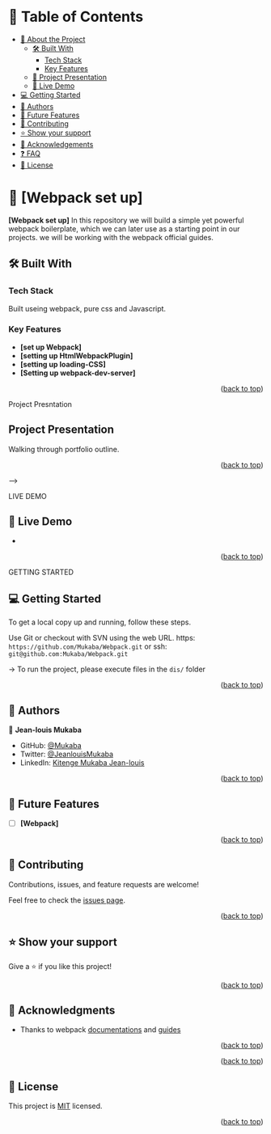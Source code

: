 
<a name="readme-top"></a>

<div align="center">

  <br/>

</div>

<!-- TABLE OF CONTENTS -->

# 📗 Table of Contents

- [📖 About the Project](#about-project)
  - [🛠 Built With](#built-with)
    - [Tech Stack](#tech-stack)
    - [Key Features](#key-features)
  - [:movie_camera: Project Presentation](#project-presentation)
  - [🚀 Live Demo](#live-demo)
- [💻 Getting Started](#getting-started)
- [👥 Authors](#authors)
- [🔭 Future Features](#future-features)
- [🤝 Contributing](#contributing)
- [⭐️ Show your support](#support)
- [🙏 Acknowledgements](#acknowledgements)
- [❓ FAQ](#faq)
- [📝 License](#license)

<!-- PROJECT DESCRIPTION -->

# 📖 [Webpack set up] <a name="about-project"></a>


**[Webpack set up]**
In this repository we will build a simple yet powerful webpack boilerplate, which we can later use as a starting point in our projects. we will be working with the webpack official guides.

## 🛠 Built With <a name="built-with"></a>

### Tech Stack <a name="tech-stack"></a>

Built useing webpack, pure css and Javascript.

<!-- Features -->

### Key Features <a name="key-features"></a>

- **[set up Webpack]**
- **[setting up HtmlWebpackPlugin]**
- **[setting up loading-CSS]**
- **[Setting up webpack-dev-server]**

<p align="right">(<a href="#readme-top">back to top</a>)</p>

Project Presntation

## Project Presentation <a name="project-presentation"></a>

Walking through portfolio outline.

<!-- - [Project Presentation Link] [https://www.loom.com/share/c6233d33ab7a4ee38d14e0ebe4334fa7](https://www.loom.com/share/c6233d33ab7a4ee38d14e0ebe4334fa7) -->

<p align="right">(<a href="#readme-top">back to top</a>)</p> -->

LIVE DEMO

## 🚀 Live Demo <a name="live-demo"></a>

- [Live Demo Link]:  N/A
<!-- [https://mukaba.github.io/cinema_showcase/](https://mukaba.github.io/cinema_showcase/) -->

<p align="right">(<a href="#readme-top">back to top</a>)</p>

GETTING STARTED

## 💻 Getting Started <a name="getting-started"></a>

To get a local copy up and running, follow these steps.

Use Git or checkout with SVN using the web URL.
https: `https://github.com/Mukaba/Webpack.git` or 
ssh: `git@github.com:Mukaba/Webpack.git`

-> To run the project, please execute files in the `dis/` folder


<p align="right">(<a href="#readme-top">back to top</a>)</p>

<!-- AUTHORS -->

## 👥 Authors <a name="authors"></a>

👤 **Jean-louis Mukaba**

- GitHub: [@Mukaba](https://github.com/mukaba)
- Twitter: [@JeanlouisMukaba](https://twitter.com/JeanlouisMukaba)
- LinkedIn: [Kitenge Mukaba Jean-louis](https://www.linkedin.com/in/kitenge-mukaba-jean-louis-71a2441bb/)

<p align="right">(<a href="#readme-top">back to top</a>)</p>

<!-- FUTURE FEATURES -->

## 🔭 Future Features <a name="future-features"></a>

- [ ] **[Webpack]**

<p align="right">(<a href="#readme-top">back to top</a>)</p>

<!-- CONTRIBUTING -->

## 🤝 Contributing <a name="contributing"></a>

Contributions, issues, and feature requests are welcome!

Feel free to check the [issues page](https://github.com/Mukaba/Webpack/issues).

<p align="right">(<a href="#readme-top">back to top</a>)</p>

<!-- SUPPORT -->

## ⭐️ Show your support <a name="support"></a>

Give a ⭐️ if you like this project!

<p align="right">(<a href="#readme-top">back to top</a>)</p>

<!-- ACKNOWLEDGEMENTS -->

## 🙏 Acknowledgments <a name="acknowledgements"></a>

- Thanks to webpack [documentations](https://webpack.js.org/guides) and [guides](https://webpack.js.org/guides)

<p align="right">(<a href="#readme-top">back to top</a>)</p>

<p align="right">(<a href="#readme-top">back to top</a>)</p>

<!-- LICENSE -->

## 📝 License <a name="license"></a>

This project is [MIT](./LICENSE) licensed.

<p align="right">(<a href="#readme-top">back to top</a>)</p>